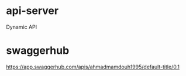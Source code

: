 # api-server
Dynamic API

# swaggerhub
https://app.swaggerhub.com/apis/ahmadmamdouh1995/default-title/0.1

